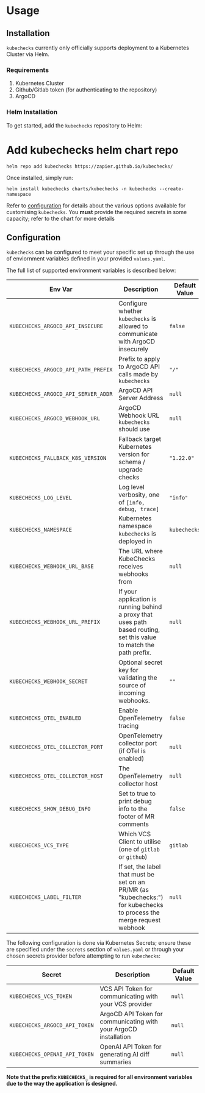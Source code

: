 # Usage

## Installation

`kubechecks` currently only officially supports deployment to a Kubernetes Cluster via Helm.

### Requirements

1. Kubernetes Cluster
2. Github/Gitlab token (for authenticating to the repository)
3. ArgoCD

### Helm Installation

To get started, add the `kubechecks` repository to Helm:

# Add kubechecks helm chart repo

```console
helm repo add kubechecks https://zapier.github.io/kubechecks/
```

Once installed, simply run:

```console
helm install kubechecks charts/kubechecks -n kubechecks --create-namespace
```

Refer to [configuration](#configuration) for details about the various options available for customising `kubechecks`. You **must** provide the required secrets in some capacity; refer to the chart for more details

## Configuration

`kubechecks` can be configured to meet your specific set up through the use of enviornment variables defined in your provided `values.yaml`.

The full list of supported environment variables is described below:

|Env Var|Description|Default Value|
|-------|-----------|-------------|
|`KUBECHECKS_ARGOCD_API_INSECURE`|Configure whether `kubechecks` is allowed to communicate with ArgoCD insecurely|`false`|
|`KUBECHECKS_ARGOCD_API_PATH_PREFIX`|Prefix to apply to ArgoCD API calls made by `kubechecks`|`"/"`|
|`KUBECHECKS_ARGOCD_API_SERVER_ADDR`|ArgoCD API Server Address|`null`|
|`KUBECHECKS_ARGOCD_WEBHOOK_URL`|ArgoCD Webhook URL `kubechecks` should use|`null`|
|`KUBECHECKS_FALLBACK_K8S_VERSION`|Fallback target Kubernetes version for schema / upgrade checks|`"1.22.0"`|
|`KUBECHECKS_LOG_LEVEL`|Log level verbosity, one of `[info, debug, trace]`|`"info"`|
|`KUBECHECKS_NAMESPACE`|Kubernetes namespace `kubechecks` is deployed in|`kubechecks`|
|`KUBECHECKS_WEBHOOK_URL_BASE`|The URL where KubeChecks receives webhooks from|`null`|
|`KUBECHECKS_WEBHOOK_URL_PREFIX`|If your application is running behind a proxy that uses path based routing, set this value to match the path prefix.|`null`|
|`KUBECHECKS_WEBHOOK_SECRET`|Optional secret key for validating the source of incoming webhooks.|`""`|
|`KUBECHECKS_OTEL_ENABLED`|Enable OpenTelemetry tracing|`false`|
|`KUBECHECKS_OTEL_COLLECTOR_PORT`|OpenTelemetry collector port \(if OTel is enabled\) |`null`|
|`KUBECHECKS_OTEL_COLLECTOR_HOST`|The OpenTelemetry collector host|`null`|
|`KUBECHECKS_SHOW_DEBUG_INFO`| Set to true to print debug info to the footer of MR comments | `false`|
|`KUBECHECKS_VCS_TYPE`| Which VCS Client to utilise (one of `gitlab` or `github`) | `gitlab`|
|`KUBECHECKS_LABEL_FILTER`|If set, the label that must be set on an PR/MR (as "kubechecks:<value>") for kubechecks to process the merge request webhook|`null`|

The following configuration is done via Kubernetes Secrets; ensure these are specified under the `secrets` section of `values.yaml` or through your chosen secrets provider before attempting to run `kubechecks`:

|Secret|Description|Default Value|
|-------|-----------|-------------|
|`KUBECHECKS_VCS_TOKEN`| VCS API Token for communicating with your VCS provider | `null`|
|`KUBECHECKS_ARGOCD_API_TOKEN`| ArgoCD API Token for communicating with your ArgoCD installation| `null`|
|`KUBECHECKS_OPENAI_API_TOKEN`| OpenAI API Token for generating AI diff summaries |`null`|

**Note that the prefix `KUBECHECKS_` is required for all environment variables due to the way the application is designed.**
